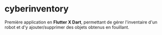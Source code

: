 # cyberinventory

Première application en **Flutter X Dart**, permettant de gérer l'inventaire d'un robot et d'y ajouter/supprimer des objets obtenus en fouillant.
